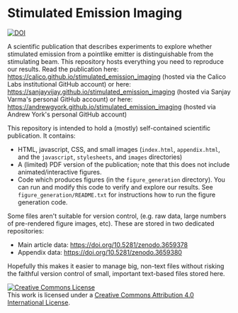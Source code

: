 # Stimulated Emission Imaging

<a href="https://doi.org/TODO"><img src="https://zenodo.org/badge/DOI/TODO.svg" alt="DOI"></a>

A scientific publication that describes experiments to explore whether stimulated emission from a pointlike emitter is distinguishable from the stimulating beam. This repository hosts everything you need to reproduce our results. Read the publication here:
https://calico.github.io/stimulated_emission_imaging (hosted via the Calico Labs institutional GitHub account)
or here:
https://sanjayvijay.github.io/stimulated_emission_imaging (hosted via Sanjay Varma's personal GitHub account)
or here:
https://andrewgyork.github.io/stimulated_emission_imaging (hosted via Andrew York's personal GitHub account)

This repository is intended to hold a (mostly) self-contained scientific publication. It contains:

* HTML, javascript, CSS, and small images (`index.html`, `appendix.html`, and the `javascript`, `stylesheets`, and `images` directories)
* A (limited) PDF version of the publication; note that this does not include animated/interactive figures.
* Code which produces figures (in the `figure_generation` directory). You can run and modify this code to verify and explore our results. See `figure_generation/README.txt` for instructions how to run the figure generation code.

Some files aren't suitable for version control, (e.g. raw data, large numbers of pre-rendered figure images, etc). These are stored in two dedicated repositories:

* Main article data: https://doi.org/10.5281/zenodo.3659378
* Appendix data: https://doi.org/10.5281/zenodo.3659380

Hopefully this makes it easier to manage big, non-text files without risking the faithful version control of small, important text-based files stored here.

<a rel="license" href="http://creativecommons.org/licenses/by/4.0/"><img alt="Creative Commons License" style="border-width:0" src="https://i.creativecommons.org/l/by/4.0/88x31.png" /></a><br />This work is licensed under a <a rel="license" href="http://creativecommons.org/licenses/by/4.0/">Creative Commons Attribution 4.0 International License</a>.
